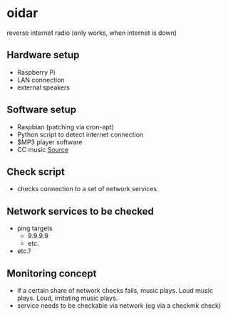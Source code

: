 # oidar

reverse internet radio (only works, when internet is down)

## Hardware setup
- Raspberry Pi
- LAN connection
- external speakers

## Software setup
- Raspbian (patching via cron-apt)
- Python script to detect internet connection
- $MP3 player software
- CC music [Source](https://www.epidemicsound.com/commercial-subscription/)

## Check script
- checks connection to a set of network services

## Network services to be checked
- ping targets
  - 9.9.9.9
  - etc.
- etc.?

## Monitoring concept
- if a certain share of network checks fails, music plays. Loud music plays. Loud, irritating music plays.
- service needs to be checkable via network (eg via a checkmk check)

